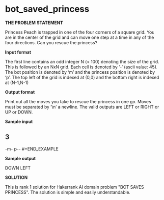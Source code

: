 # bot_saved_princess

**THE PROBLEM STATEMENT**
  
  Princess Peach is trapped in one of the four corners of a square grid.
  You are in the center of the grid and can move one step at a time in
  any of the four directions. Can you rescue the princess?

**Input format**

   The first line contains an odd integer N (< 100) denoting the size of
   the grid. This is followed by an NxN grid. Each cell is denoted by ‘-‘
   (ascii value: 45). The bot position is denoted by ‘m’ and the princess
   position is denoted by ‘p’.
   The top left of the grid is indexed at (0,0) and the bottom right is
   indexed at (N-1,N-1)

**Output format**
  
   Print out all the moves you take to rescue the princess in one go.
   Moves must be separated by ‘\n’ a newline. The valid outputs are LEFT
   or RIGHT or UP or DOWN.

**Sample input**
   
   3
   ---
   -m-
   p--
   #+END_EXAMPLE

**Sample output**
   
   DOWN
   LEFT
   
 
 **SOLUTION**
   
   This is rank 1 solution for Hakerrank AI domain problem "BOT SAVES PRINCESS". The solution is simple and easily understandable.  

